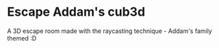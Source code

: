 # Escape Addam's cub3d
A 3D escape room made with the raycasting technique - Addam's family themed :D
